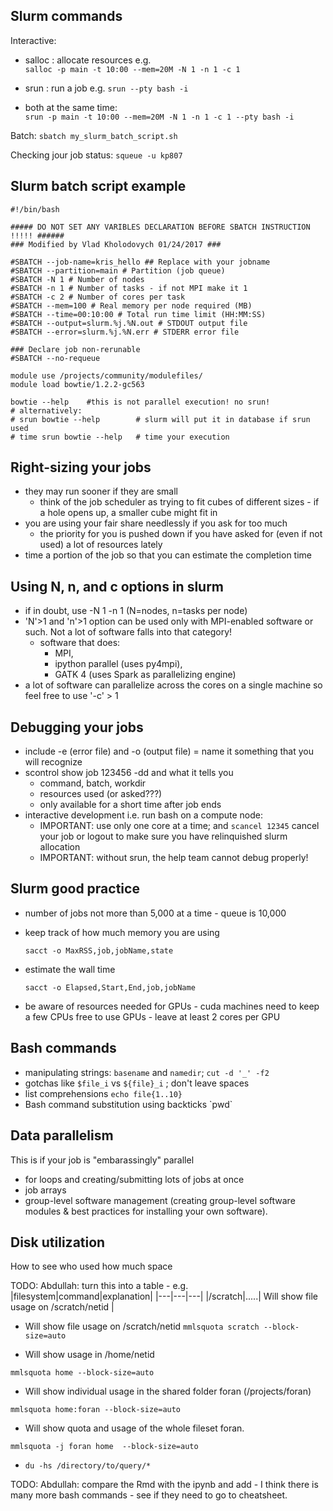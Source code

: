 
## Slurm commands

Interactive: 

  - salloc : allocate resources  e.g.   
  ```salloc -p main -t 10:00 --mem=20M -N 1 -n 1 -c 1```
  
  - srun :   run a job  e.g.  `srun --pty bash -i`  
  - both at the same time:  
  ```srun -p main -t 10:00 --mem=20M -N 1 -n 1 -c 1 --pty bash -i```
  
Batch:  `sbatch my_slurm_batch_script.sh`
  
Checking jour job status: `squeue -u kp807`
  
## Slurm batch script example

```
#!/bin/bash

##### DO NOT SET ANY VARIBLES DECLARATION BEFORE SBATCH INSTRUCTION !!!!! ######
### Modified by Vlad Kholodovych 01/24/2017 ###

#SBATCH --job-name=kris_hello ## Replace with your jobname 
#SBATCH --partition=main # Partition (job queue) 
#SBATCH -N 1 # Number of nodes 
#SBATCH -n 1 # Number of tasks - if not MPI make it 1
#SBATCH -c 2 # Number of cores per task
#SBATCH --mem=100 # Real memory per node required (MB) 
#SBATCH --time=00:10:00 # Total run time limit (HH:MM:SS) 
#SBATCH --output=slurm.%j.%N.out # STDOUT output file 
#SBATCH --error=slurm.%j.%N.err # STDERR error file 

### Declare job non-rerunable
#SBATCH --no-requeue

module use /projects/community/modulefiles/
module load bowtie/1.2.2-gc563

bowtie --help    #this is not parallel execution! no srun!
# alternatively: 
# srun bowtie --help        # slurm will put it in database if srun used
# time srun bowtie --help   # time your execution
```

## Right-sizing your jobs

  - they may run sooner if they are small
     + think of the job scheduler as trying to fit cubes of different sizes - if a hole opens up, a smaller cube might fit in
  - you are using your fair share needlessly if you ask for too much
     + the priority for you is pushed down if you have asked for (even if not used) a lot of resources lately
  - time a portion of the job so that you can estimate the completion time

## Using N, n, and c options in slurm
  - if in doubt, use -N 1 -n 1  (N=nodes, n=tasks per node)
  - 'N'>1 and 'n'>1 option can be used only with MPI-enabled software or such. Not a lot of software falls into that category!
    + software that does: 
       * MPI, 
       * ipython parallel (uses py4mpi), 
       * GATK 4 (uses Spark as parallelizing engine)
  - a lot of software can parallelize across the cores on a single machine so feel free to use '-c' > 1

## Debugging your jobs
  - include -e (error file) and -o (output file) = name it something that you will recognize
  - scontrol show job 123456 -dd  and what it tells you
    + command, batch, workdir
    + resources used (or asked???)
    + only available for a short time after job ends
  - interactive development i.e. run bash on a compute node:
    + IMPORTANT: use only one core at a time; and `scancel 12345` cancel your job or logout to make sure you have relinquished slurm allocation
    + IMPORTANT: without srun, the help team cannot debug properly!

## Slurm good practice
  - number of jobs not more than 5,000 at a time - queue is 10,000 
  - keep track of how much memory you are using 
      
      `sacct -o MaxRSS,job,jobName,state`
  - estimate the wall time 
  
      `sacct -o Elapsed,Start,End,job,jobName`
  - be aware of resources needed for GPUs - cuda machines need to keep a few CPUs free to use GPUs - leave at least 2 cores per GPU

## Bash commands
  - manipulating strings: `basename` and `namedir`; `cut -d '_' -f2 `
  - gotchas like `$file_i`  vs `${file}_i` ; don't leave spaces
  - list comprehensions `echo file{1..10}`
  - Bash command substitution using backticks \`pwd\`

## Data parallelism

This is if your job is "embarassingly" parallel

  - for loops and creating/submitting lots of jobs at once
  - job arrays
  - group-level software management (creating group-level software modules & best practices for installing your own software).

## Disk utilization

How to see who used how much space 

TODO: Abdullah: turn this into a table - e.g. 
|filesystem|command|explanation|
|---|---|---|
|/scratch|.....| Will show file usage on /scratch/netid |

- Will show file usage on /scratch/netid
``` mmlsquota scratch --block-size=auto   ```

- Will show usage in /home/netid

```mmlsquota home --block-size=auto     ```

- Will show individual usage in the shared folder foran (/projects/foran)

```mmlsquota home:foran --block-size=auto ```

- Will show quota and usage of the whole fileset foran.

```mmlsquota -j foran home  --block-size=auto ```

   + `du -hs /directory/to/query/*`
     

TODO: Abdullah: compare the Rmd with the ipynb and add - I think there is many more bash commands - see if they need to go to cheatsheet. 

